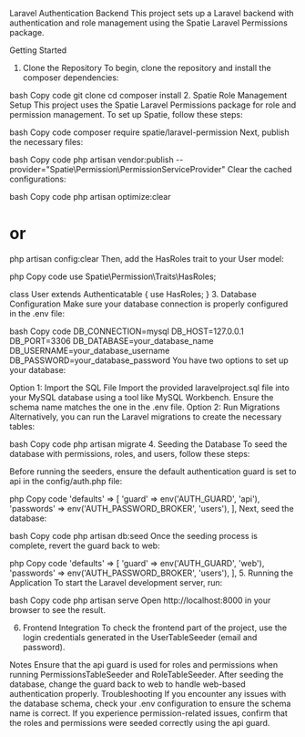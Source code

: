 Laravel Authentication Backend
This project sets up a Laravel backend with authentication and role management using the Spatie Laravel Permissions package.

Getting Started
1. Clone the Repository
To begin, clone the repository and install the composer dependencies:

bash
Copy code
git clone <repository-url>
cd <project-directory>
composer install
2. Spatie Role Management Setup
This project uses the Spatie Laravel Permissions package for role and permission management. To set up Spatie, follow these steps:

bash
Copy code
composer require spatie/laravel-permission
Next, publish the necessary files:

bash
Copy code
php artisan vendor:publish --provider="Spatie\Permission\PermissionServiceProvider"
Clear the cached configurations:

bash
Copy code
php artisan optimize:clear
# or
php artisan config:clear
Then, add the HasRoles trait to your User model:

php
Copy code
use Spatie\Permission\Traits\HasRoles;

class User extends Authenticatable {
    use HasRoles;
}
3. Database Configuration
Make sure your database connection is properly configured in the .env file:

bash
Copy code
DB_CONNECTION=mysql
DB_HOST=127.0.0.1
DB_PORT=3306
DB_DATABASE=your_database_name
DB_USERNAME=your_database_username
DB_PASSWORD=your_database_password
You have two options to set up your database:

Option 1: Import the SQL File
Import the provided laravelproject.sql file into your MySQL database using a tool like MySQL Workbench.
Ensure the schema name matches the one in the .env file.
Option 2: Run Migrations
Alternatively, you can run the Laravel migrations to create the necessary tables:

bash
Copy code
php artisan migrate
4. Seeding the Database
To seed the database with permissions, roles, and users, follow these steps:

Before running the seeders, ensure the default authentication guard is set to api in the config/auth.php file:

php
Copy code
'defaults' => [
    'guard' => env('AUTH_GUARD', 'api'),
    'passwords' => env('AUTH_PASSWORD_BROKER', 'users'),
],
Next, seed the database:

bash
Copy code
php artisan db:seed
Once the seeding process is complete, revert the guard back to web:

php
Copy code
'defaults' => [
    'guard' => env('AUTH_GUARD', 'web'),
    'passwords' => env('AUTH_PASSWORD_BROKER', 'users'),
],
5. Running the Application
To start the Laravel development server, run:

bash
Copy code
php artisan serve
Open http://localhost:8000 in your browser to see the result.

6. Frontend Integration
To check the frontend part of the project, use the login credentials generated in the UserTableSeeder (email and password).

Notes
Ensure that the api guard is used for roles and permissions when running PermissionsTableSeeder and RoleTableSeeder.
After seeding the database, change the guard back to web to handle web-based authentication properly.
Troubleshooting
If you encounter any issues with the database schema, check your .env configuration to ensure the schema name is correct.
If you experience permission-related issues, confirm that the roles and permissions were seeded correctly using the api guard.
